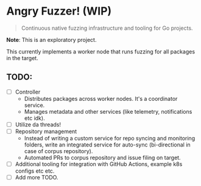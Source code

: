 # Angry Fuzzer! (WIP)

> Continuous native fuzzing infrastructure and tooling for Go projects.

**Note**: This is an exploratory project.

This currently implements a worker node that runs fuzzing for all packages in the target.

## TODO:

- [ ] Controller
  - Distributes packages across worker nodes. It's a coordinator service.
  - Manages metadata and other services (like telemetry, notifications etc idk).
- [ ] Utilize da threads!
- [ ] Repository management
  - Instead of writing a custom service for repo syncing and monitoring folders, write an integrated service for auto-sync (bi-directional in case of corpus repository).
  - Automated PRs to corpus repository and issue filing on target.
- [ ] Additional tooling for integration with GitHub Actions, example k8s configs etc etc.
- [ ] Add more TODO.